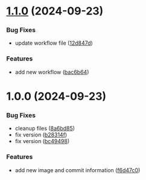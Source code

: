 # [1.1.0](https://github.com/do360now/semiconductor/compare/v1.0.0...v1.1.0) (2024-09-23)


### Bug Fixes

* update workflow file ([12d847d](https://github.com/do360now/semiconductor/commit/12d847da128a44f3f04475c62ea9441d458392ed))


### Features

* add new workflow ([bac6b64](https://github.com/do360now/semiconductor/commit/bac6b6481bfc301dcd3830341d0b559676d02d5d))

# 1.0.0 (2024-09-23)


### Bug Fixes

* cleanup files ([8a6bd85](https://github.com/do360now/semiconductor/commit/8a6bd8537c30a0ae499fe0fc7c0af4420748faa5))
* fix version ([b28314f](https://github.com/do360now/semiconductor/commit/b28314f6c2df1635dba3c54410e031f15a249292))
* fix version ([bc49498](https://github.com/do360now/semiconductor/commit/bc49498466143f80f70d9c656eedfe244edbf4f6))


### Features

* add new image and commit information ([f6d47c0](https://github.com/do360now/semiconductor/commit/f6d47c0d8dd1b9c92b238bd07a2a6c70b2c97e6d))
